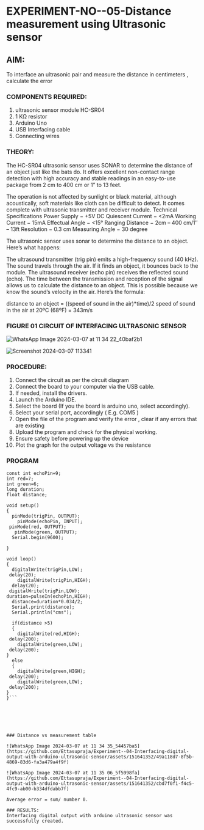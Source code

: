 # EXPERIMENT-NO--05-Distance measurement using Ultrasonic sensor

## AIM: 
To interface an ultrasonic pair and measure the distance in centimeters , calculate the error
 
### COMPONENTS REQUIRED:
1.	ultrasonic sensor module HC-SR04
2.	1 KΩ resistor 
3.	Arduino Uno 
4.	USB Interfacing cable 
5.	Connecting wires 


### THEORY: 
The HC-SR04 ultrasonic sensor uses SONAR to determine the distance of an object just like the bats do. It offers excellent non-contact range detection with high accuracy and stable readings in an easy-to-use package from 2 cm to 400 cm or 1” to 13 feet.

The operation is not affected by sunlight or black material, although acoustically, soft materials like cloth can be difficult to detect. It comes complete with ultrasonic transmitter and receiver module.
Technical Specifications
Power Supply − +5V DC
Quiescent Current − <2mA
Working Current − 15mA
Effectual Angle − <15°
Ranging Distance − 2cm – 400 cm/1″ – 13ft
Resolution − 0.3 cm
Measuring Angle − 30 degree

The ultrasonic sensor uses sonar to determine the distance to an object. Here’s what happens:

The ultrasound transmitter (trig pin) emits a high-frequency sound (40 kHz).
The sound travels through the air. If it finds an object, it bounces back to the module.
The ultrasound receiver (echo pin) receives the reflected sound (echo).
The time between the transmission and reception of the signal allows us to calculate the distance to an object. This is possible because we know the sound’s velocity in the air. Here’s the formula:

distance to an object = ((speed of sound in the air)*time)/2
speed of sound in the air at 20ºC (68ºF) = 343m/s

### FIGURE 01 CIRCUIT OF INTERFACING ULTRASONIC SENSOR 
![WhatsApp Image 2024-03-07 at 11 34 22_40baf2b1](https://github.com/Ettasupraja/Experiment--04-Interfacing-digital-output-with-arduino-ultrasonic-sensor/assets/151641352/2826580f-b356-4529-a339-da0bcaa0b21a)


![Screenshot 2024-03-07 113341](https://github.com/Ettasupraja/Experiment--04-Interfacing-digital-output-with-arduino-ultrasonic-sensor/assets/151641352/65ce8f89-d62a-4e96-999d-de5f609fa44f)


### PROCEDURE:
1.	Connect the circuit as per the circuit diagram 
2.	Connect the board to your computer via the USB cable.
3.	If needed, install the drivers.
4.	Launch the Arduino IDE.
5.	Select the board (If you the board is arduino uno, select accordingly).
6.	Select your serial port, accordingly ( E.g. COM5 )
7.	Open the file of the program  and verify the error , clear if any errors that are existing 
8.	Upload the program and check for the physical working. 
9.	Ensure safety before powering up the device 
10.	Plot the graph for the output voltage vs the resistance 


### PROGRAM 
```const int trigPin=10;
const int echoPin=9;
int red=7;
int green=6;
long duration;
float distance;

void setup()
{
  pinMode(trigPin, OUTPUT);
    pinMode(echoPin, INPUT);
 pinMode(red, OUTPUT);
   pinMode(green, OUTPUT);
  Serial.begin(9600);
  
}

void loop()
{
  digitalWrite(trigPin,LOW);
 delay(20);
    digitalWrite(trigPin,HIGH);
  delay(20);
 digitalWrite(trigPin,LOW);
duration=pulseIn(echoPin,HIGH);
  distance=duration*0.034/2;
  Serial.print(distance);
  Serial.println("cms");
  
  if(distance >5)
  {
    digitalWrite(red,HIGH);
 delay(200);
    digitalWrite(green,LOW);
 delay(200);
}
  else
  {
    digitalWrite(green,HIGH);
 delay(200);
    digitalWrite(green,LOW);
 delay(200);
}
}```
    





### Distance vs measurement table 

![WhatsApp Image 2024-03-07 at 11 34 35_54457ba5](https://github.com/Ettasupraja/Experiment--04-Interfacing-digital-output-with-arduino-ultrasonic-sensor/assets/151641352/49a118d7-8f5b-4869-83d6-fa3a479a4f9f)

![WhatsApp Image 2024-03-07 at 11 35 06_5f5998fa](https://github.com/Ettasupraja/Experiment--04-Interfacing-digital-output-with-arduino-ultrasonic-sensor/assets/151641352/cbd7f0f1-f4c5-4fc9-ab00-b334dfdabb7f)

Average error = sum/ number 0.
	
### RESULTS:
Interfacing digital output with arduino ultrasonic sensor was successfully created.



 
